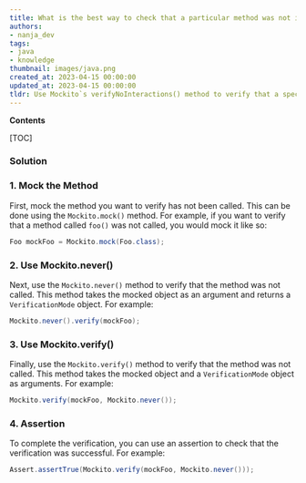 ```yaml
---
title: What is the best way to check that a particular method was not invoked using mockito?
authors:
- nanja_dev
tags:
- java
- knowledge
thumbnail: images/java.png
created_at: 2023-04-15 00:00:00
updated_at: 2023-04-15 00:00:00
tldr: Use Mockito`s verifyNoInteractions() method to verify that a specific method was not called.
---
```


**Contents**

[TOC]

### Solution

### 1. Mock the Method
First, mock the method you want to verify has not been called. This can be done using the `Mockito.mock()` method. For example, if you want to verify that a method called `foo()` was not called, you would mock it like so:

```java
Foo mockFoo = Mockito.mock(Foo.class);
```

### 2. Use Mockito.never()
Next, use the `Mockito.never()` method to verify that the method was not called. This method takes the mocked object as an argument and returns a `VerificationMode` object. For example:

```java
Mockito.never().verify(mockFoo);
```

### 3. Use Mockito.verify()
Finally, use the `Mockito.verify()` method to verify that the method was not called. This method takes the mocked object and a `VerificationMode` object as arguments. For example:

```java
Mockito.verify(mockFoo, Mockito.never());
```

### 4. Assertion
To complete the verification, you can use an assertion to check that the verification was successful. For example:

```java
Assert.assertTrue(Mockito.verify(mockFoo, Mockito.never()));
```
